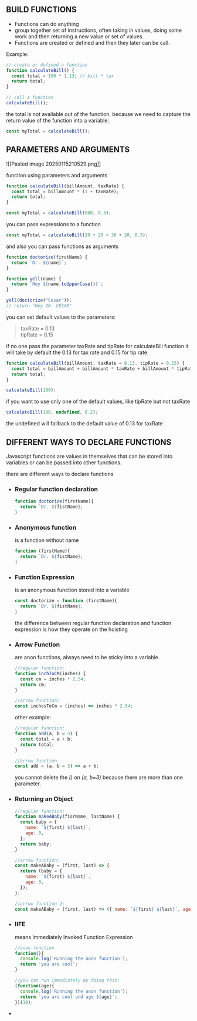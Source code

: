 
## **BUILD FUNCTIONS**

- Functions can do anything
- group together set of instructions, often taking in values, doing some work and then returning a new value or set of values.
- Functions are created or defined and then they later can be call.

Example: 

```js
// create or defined a function
function calculateBill() {
  const total = 100 * 1.13; // bill * tax
  return total;
}

// call a function
calculateBill();
```

the total is not available out of the function, because we need to capture the return value of the function into a variable:

```js
const myTotal = calculateBill();
```

## **PARAMETERS AND ARGUMENTS**

![[Pasted image 20250115210529.png]]

function using parameters and arguments

```js
function calculateBill(billAmount, taxRate) {
  const total = billAmount * (1 + taxRate);
  return total;
}

const myTotal = calculateBill(500, 0.3);
```

you can pass expressions to a function

```js
const myTotal = calculateBill(20 + 20 + 30 + 20, 0.3);
```

and also you can pass functions as arguments

```js
function doctorize(firstName) {
  return `Dr. ${name}`;
}

function yell(name) {
  return `Hey ${name.toUpperCase()}`;
}

yell(doctorize("Cesar"));
// return "Hey DR. CESAR"
```

you can set default values to the parameters:

> taxRate = 0.13  
> tipRate = 0.15

if no one pass the parameter taxRate and tipRate for calculateBill function it will take by default the 0.13 for tax rate and 0.15 for tip rate

```js
function calculateBill(billAmount, taxRate = 0.13, tipRate = 0.15) {
  const total = billAmount + billAmount * taxRate + billAmount * tipRate;
  return total;
}

calculateBill(100);
```

if you want to use only one of the default values, like tipRate but not taxRate

```js
calculateBill(100, undefined, 0.2);
```

the undefined will fallback to the default value of 0.13 for taxRate

  

## **DIFFERENT WAYS TO DECLARE FUNCTIONS**

Javascript functions are values in themselves that can be stored into variables or can be passed into other functions.

there are different ways to declare functions

- ### Regular function declaration
    
    ```js
    function doctorize(firstName){
      return `Dr. ${fistName};
    }
    ```
    

- ### Anonymous function
    
    is a function without name
    
    ```js
    function (firstName){
      return `Dr. ${fistName};
    }
    ```
    

- ### Function Expression
    
    is an anonymous function stored into a variable
    
    ```js
    const doctorize = function (firstName){
      return `Dr. ${fistName};
    }
    ```
    
    the difference between regular function declaration and function expression is how they operate on the hoisting
    

- ### Arrow Function
    
    are anon functions, always need to be sticky into a variable.
    
    ```js
    //regular function:
    function inchToCM(inches) {
      const cm = inches * 2.54;
      return cm;
    }
    
    //arrow function:
    const inchesToCm = (inches) => inches * 2.54;
    ```
    
    other example:
    
    ```js
    //regular function:
    function add(a, b = 3) {
      const total = a + b;
      return total;
    }
    
    //arrow function
    const add = (a, b = 3) => a + b;
    ```
    
    you cannot delete the _()_ on _(a, b=3)_ because there are more than one parameter.
    

- ### Returning an Object
    
    ```js
    //regular function:
    function makeABaby(fisrName, lastName) {
      const baby = {
        name: `${first} ${last}`,
        age: 0,
      };
      return baby;
    }
    
    //arrow function:
    const makeABaby = (first, last) => {
      return (baby = {
        name: `${first} ${last}`,
        age: 0,
      });
    };
    
    //arrow function 2:
    const makeABaby = (first, last) => ({ name: `${first} ${last}`, age: 0 });
    ```
    

- ### IIFE
    
    means Immediately Invoked Function Expression
    
    ```js
    //anon function
    function(){
      console.log('Running the anon function');
      return 'you are cool';
    }
    
    //you can run immediately by doing this:
    (function(age){
      console.log('Running the anon function');
      return `you are cool and age ${age}`;
    })(10);
    ```
    

-